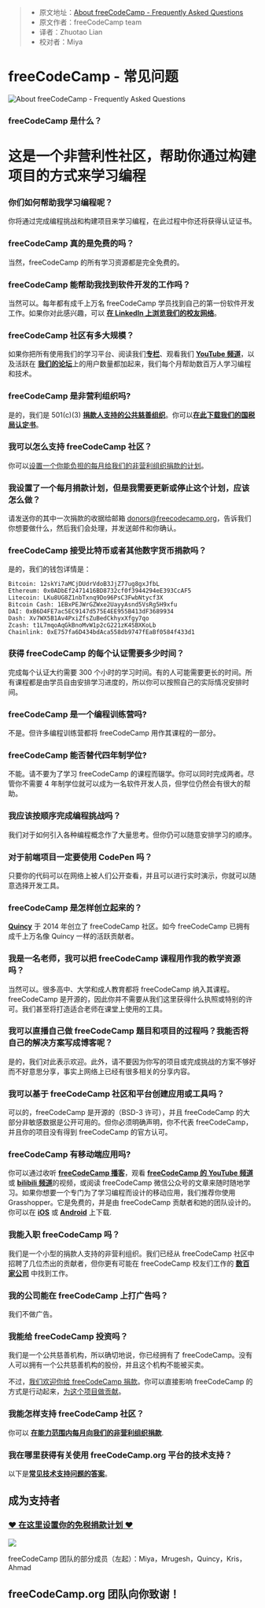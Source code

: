 > * 原文地址：[About freeCodeCamp - Frequently Asked Questions](https://www.freecodecamp.org/news/about/)
> * 原文作者：freeCodeCamp team
> * 译者：Zhuotao Lian 
> * 校对者：Miya

# freeCodeCamp - 常见问题

![About freeCodeCamp - Frequently Asked Questions](https://www.freecodecamp.org/news/content/images/size/w2000/2019/06/freecodecamp-conference-photo.jpeg)

### freeCodeCamp 是什么？

这是一个非营利性社区，帮助你通过构建项目的方式来学习编程
=======

### 你们如何帮助我学习编程呢？

你将通过完成编程挑战和构建项目来学习编程，在此过程中你还将获得认证证书。 

### freeCodeCamp 真的是免费的吗？

当然，freeCodeCamp 的所有学习资源都是完全免费的。

### freeCodeCamp 能帮助我找到软件开发的工作吗？

当然可以。每年都有成千上万名 freeCodeCamp 学员找到自己的第一份软件开发工作。如果你对此感兴趣，可以 [**在 Linkedln 上浏览我们的校友网络**][1]。

### freeCodeCamp 社区有多大规模？

如果你把所有使用我们的学习平台、阅读我们[**专栏**][2]、观看我们 [**YouTube 频道**][3]，以及活跃在 [**我们的论坛**][4]上的用户数量都加起来，我们每个月帮助数百万人学习编程和技术。

### freeCodeCamp 是非营利组织吗?

是的，我们是 501(c)(3) [**捐款人支持的公共慈善组织**][5]。你可以[**在此下载我们的国税局认定书**][6]。

### 我可以怎么支持 freeCodeCamp 社区？
你可以[设置一个你能负担的每月给我们的非营利组织捐款的计划](https://www.freecodecamp.org/donate)。

### 我设置了一个每月捐款计划，但是我需要更新或停止这个计划，应该怎么做？
请发送你的其中一次捐款的收据给邮箱 donors@freecodecamp.org，告诉我们你想要做什么，然后我们会处理，并发送邮件和你确认。

### freeCodeCamp 接受比特币或者其他数字货币捐款吗？
是的，我们的钱包详情是：
```
Bitcoin: 12skYi7aMCjDUdrVdoB3JjZ77ug8gxJfbL
Ethereum: 0x0ADbEf2471416BD8732cf0f3944294eE393CcAF5
Litecoin: LKu8UG8Z1nbTxnq9Do96PsC3FwbNtycf3X
Bitcoin Cash: 1EBxPEJWrGZWxe2UayyAsnd5VsRg5H9xfu
DAI: 0xB6D4FE7ac5EC9147d575E4EE955B413dF3689934
Dash: Xv7WX5B1Av4PxiZfsZuBedCkhyxXfgy7qo
Zcash: t1L7mqoAqGkBnoMvW1p2cG221zK4SBXKoLb
Chainlink: 0xE757fa6D434bdAca558db9747fEaBf0584f433d1
```

### 获得 freeCodeCamp 的每个认证需要多少时间？

完成每个认证大约需要 300 个小时的学习时间。有的人可能需要更长的时间。所有课程都是由学员自由安排学习进度的，所以你可以按照自己的实际情况安排时间。

### freeCodeCamp 是一个编程训练营吗?

不是。但许多编程训练营都将 freeCodeCamp 用作其课程的一部分。

### freeCodeCamp 能否替代四年制学位?

不能。请不要为了学习 freeCodeCamp 的课程而辍学。你可以同时完成两者。尽管你不需要 4 年制学位就可以成为一名软件开发人员，但学位仍然会有很大的帮助。 

### 我应该按顺序完成编程挑战吗？

我们对于如何引入各种编程概念作了大量思考。但你仍可以随意安排学习的顺序。

### 对于前端项目一定要使用 CodePen 吗？

只要你的代码可以在网络上被人们公开查看，并且可以进行实时演示，你就可以随意选择开发工具。

### freeCodeCamp 是怎样创立起来的？

[**Quincy**][8]  于 2014 年创立了 freeCodeCamp 社区。如今 freeCodeCamp 已拥有成千上万名像 Quincy 一样的活跃贡献者。

### 我是一名老师，我可以把 freeCodeCamp 课程用作我的教学资源吗？

当然可以。很多高中、大学和成人教育都将 freeCodeCamp 纳入其课程。freeCodeCamp 是开源的，因此你并不需要从我们这里获得什么执照或特别的许可。我们甚至将打造适合老师在课堂上使用的工具。

### 我可以直播自己做 freeCodeCamp 题目和项目的过程吗？我能否将自己的解决方案写成博客呢？

是的，我们对此表示欢迎。此外，请不要因为你写的项目或完成挑战的方案不够好而不好意思分享，事实上网络上已经有很多相关的分享内容。

### 我可以基于 freeCodeCamp 社区和平台创建应用或工具吗？

可以的，freeCodeCamp 是开源的（BSD-3 许可），并且 freeCodeCamp 的大部分非敏感数据是公开可用的。但你必须明确声明，你不代表 freeCodeCamp，并且你的项目没有得到 freeCodeCamp 的官方认可。

### freeCodeCamp 有移动端应用吗?

你可以通过收听 [**freeCodeCamp 播客**][9]，观看 [**freeCodeCamp 的 YouTube 频道**][10] 或 [**bilibili 频道**](https://space.bilibili.com/335505768)的视频，或阅读 freeCodeCamp 微信公众号的文章来随时随地学习。如果你想要一个专门为了学习编程而设计的移动应用，我们推荐你使用 Grasshopper。它是免费的，并是由 freeCodeCamp 贡献者和她的团队设计的。你可以在 [**iOS**][11]  或  [**Android**][12] 上下载.

### 我能入职 freeCodeCamp 吗？

我们是一个小型的捐款人支持的非营利组织。我们已经从 freeCodeCamp 社区中招聘了几位杰出的贡献者，但你更有可能在 freeCodeCamp 校友们工作的  [**数百家公司**][13]  中找到工作。

### 我的公司能在 freeCodeCamp 上打广告吗？

我们不做广告。

### 我能给 freeCodeCamp 投资吗？
我们是一个公共慈善机构，所以确切地说，你已经拥有了 freeCodeCamp。没有人可以拥有一个公共慈善机构的股份，并且这个机构不能被买卖。

不过，[我们欢迎你给 freeCodeCamp 捐款](https://www.freecodecamp.org/donate)。你可以直接影响 freeCodeCamp 的方式是行动起来，[为这个项目做贡献](https://contribute.freecodecamp.org/#/)。

### 我能怎样支持 freeCodeCamp 社区？

你可以  [**在能力范围内每月向我们的非营利组织捐款**][14].

### 我在哪里获得有关使用 freeCodeCamp.org 平台的技术支持？

以下是[**常见技术支持问题的答案**][15]。

## 成为支持者

### [❤️ 在这里设置你的免税捐款计划 ❤️][16]

![](https://www.freecodecamp.org/news/content/images/2019/07/freecodecamp-hk-meeting.jpg)

freeCodeCamp 团队的部分成员（左起）：Miya，Mrugesh，Quincy，Kris，Ahmad

## freeCodeCamp.org 团队向你致谢！


[1]: https://www.linkedin.com/school/4831032/alumni/
[2]: https://www.freecodecamp.org/news
[3]: https://youtube.com/freecodecamp
[4]: https://forum.freecodecamp.org/
[5]: https://www.freecodecamp.com/donate/
[6]: https://s3.amazonaws.com/freecodecamp/Free+Code+Camp+Inc+IRS+Determination+Letter.pdf
[7]: https://donate.freecodecamp.org/other-ways-to-donate/
[8]: https://www.twitter.com/ossia
[9]: https://podcast.freecodecamp.org/
[10]: https://youtube.com/freecodecamp
[11]: https://itunes.apple.com/us/app/id1354133284
[12]: https://play.google.com/store/apps/details?id=com.area120.grasshopper&hl=en
[13]: https://www.linkedin.com/school/free-code-camp/alumni/
[14]: https://donate.freecodecamp.org/
[15]: https://support.freecodecamp.org/
[16]: https://donate.freecodecamp.org/
